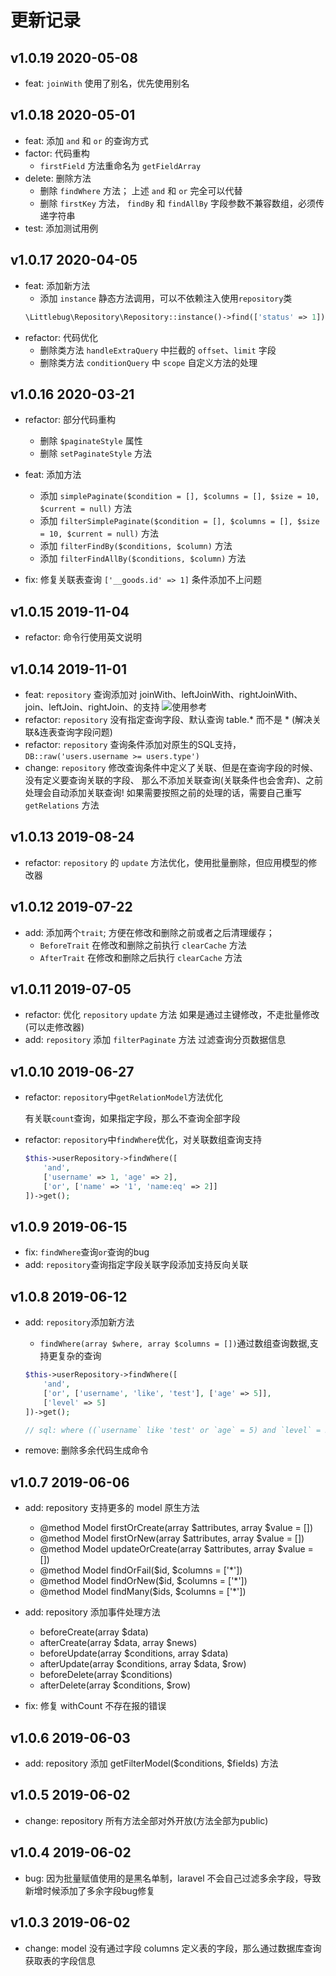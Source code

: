 更新记录
=======

v1.0.19 2020-05-08
-----------------

- feat: `joinWith` 使用了别名，优先使用别名

v1.0.18 2020-05-01
------------------

- feat: 添加 `and` 和 `or` 的查询方式
- factor: 代码重构
    - `firstField` 方法重命名为 `getFieldArray`
- delete: 删除方法
    - 删除 `findWhere` 方法； 上述 `and` 和 `or` 完全可以代替
    - 删除 `firstKey` 方法， `findBy` 和 `findAllBy` 字段参数不兼容数组，必须传递字符串
- test: 添加测试用例

v1.0.17 2020-04-05
------------------

- feat: 添加新方法 
    - 添加 `instance` 静态方法调用，可以不依赖注入使用`repository`类
    ```php
    \Littlebug\Repository\Repository::instance()->find(['status' => 1]);
    ```
- refactor: 代码优化
    - 删除类方法 `handleExtraQuery` 中拦截的 `offset`、`limit` 字段
    - 删除类方法 `conditionQuery` 中 `scope` 自定义方法的处理

v1.0.16 2020-03-21
------------------

- refactor: 部分代码重构
    * 删除 `$paginateStyle` 属性
    * 删除 `setPaginateStyle` 方法

- feat: 添加方法 
    * 添加 `simplePaginate($condition = [], $columns = [], $size = 10, $current = null)` 方法
    * 添加 `filterSimplePaginate($condition = [], $columns = [], $size = 10, $current = null)` 方法
    * 添加 `filterFindBy($conditions, $column)` 方法
    * 添加 `filterFindAllBy($conditions, $column)` 方法

- fix: 修复关联表查询 `['__goods.id' => 1]` 条件添加不上问题

v1.0.15 2019-11-04
------------------

- refactor: 命令行使用英文说明

v1.0.14 2019-11-01
------------------

- feat: `repository` 查询添加对 joinWith、leftJoinWith、rightJoinWith、join、leftJoin、rightJoin、的支持
![使用参考](https://wanchaochao.github.io/laravel-repository/docs/images/join.png 'join使用参考')
- refactor: `repository` 没有指定查询字段、默认查询 table.* 而不是 * (解决关联&连表查询字段问题)
- refactor: `repository` 查询条件添加对原生的SQL支持，`DB::raw('users.username >= users.type')`
- change: `repository` 修改查询条件中定义了关联、但是在查询字段的时候、没有定义要查询关联的字段、
那么不添加关联查询(关联条件也会舍弃)、之前处理会自动添加关联查询! 如果需要按照之前的处理的话，需要自己重写 
`getRelations` 方法

v1.0.13 2019-08-24
------------------

- refactor: `repository` 的 `update` 方法优化，使用批量删除，但应用模型的修改器

v1.0.12 2019-07-22
------------------

- add: 添加两个`trait`; 方便在修改和删除之前或者之后清理缓存；
    - `BeforeTrait` 在修改和删除之前执行 `clearCache` 方法
    - `AfterTrait` 在修改和删除之后执行 `clearCache` 方法

v1.0.11 2019-07-05
------------------

- refactor: 优化 `repository` `update` 方法 如果是通过主键修改，不走批量修改(可以走修改器)
- add: `repository` 添加 `filterPaginate` 方法 过滤查询分页数据信息

v1.0.10 2019-06-27
------------------

- refactor: `repository`中`getRelationModel`方法优化

    有关联`count`查询，如果指定字段，那么不查询全部字段

- refactor: `repository`中`findWhere`优化，对关联数组查询支持

    ```php
    $this->userRepository->findWhere([
        'and', 
        ['username' => 1, 'age' => 2],
        ['or', ['name' => '1', 'name:eq' => 2]]
    ])->get();
    ```

v1.0.9 2019-06-15
-----------------

- fix: `findWhere`查询`or`查询的bug 
- add: `repository`查询指定字段关联字段添加支持反向关联

v1.0.8 2019-06-12
-----------------

- add: `repository`添加新方法
    - `findWhere(array $where, array $columns = [])`通过数组查询数据,支持更复杂的查询
    
    ```php
    $this->userRepository->findWhere([
        'and',
        ['or', ['username', 'like', 'test'], ['age' => 5]],
        ['level' => 5]
    ])->get();
    
    // sql: where ((`username` like 'test' or `age` = 5) and `level` = 5)
    ```
- remove: 删除多余代码生成命令

v1.0.7 2019-06-06
-----------------

- add: repository 支持更多的 model 原生方法

     * @method Model firstOrCreate(array $attributes, array $value = [])
     * @method Model firstOrNew(array $attributes, array $value = [])
     * @method Model updateOrCreate(array $attributes, array $value = [])
     * @method Model findOrFail($id, $columns = ['*'])
     * @method Model findOrNew($id, $columns = ['*'])
     * @method Model findMany($ids, $columns = ['*'])
     
- add: repository 添加事件处理方法
    - beforeCreate(array $data)
    - afterCreate(array $data, array $news)
    - beforeUpdate(array $conditions, array $data)
    - afterUpdate(array $conditions, array $data, $row)
    - beforeDelete(array $conditions)
    - afterDelete(array $conditions, $row)

- fix: 修复 withCount 不存在报的错误

v1.0.6 2019-06-03
-----------------
- add: repository 添加 getFilterModel($conditions, $fields) 方法

v1.0.5 2019-06-02
-----------------

- change: repository 所有方法全部对外开放(方法全部为public)

v1.0.4 2019-06-02
-----------------

- bug: 因为批量赋值使用的是黑名单制，laravel 不会自己过滤多余字段，导致新增时候添加了多余字段bug修复

v1.0.3 2019-06-02
-----------------

- change: model 没有通过字段 columns 定义表的字段，那么通过数据库查询获取表的字段信息
